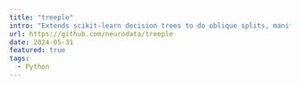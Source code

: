 ```yaml
---
title: "treeple"
intro: "Extends scikit-learn decision trees to do oblique splits, manifold learning, hypothesis testing, etc."
url: https://github.com/neurodata/treeple
date: 2024-05-31
featured: true
tags:
  - Python
---
```


